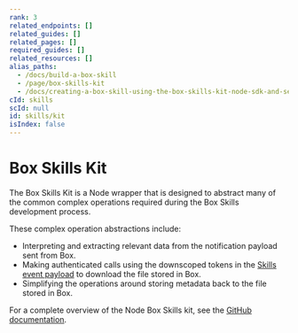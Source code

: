 ```yaml
---
rank: 3
related_endpoints: []
related_guides: []
related_pages: []
required_guides: []
related_resources: []
alias_paths:
  - /docs/build-a-box-skill
  - /page/box-skills-kit
  - /docs/creating-a-box-skill-using-the-box-skills-kit-node-sdk-and-serverless
cId: skills
scId: null
id: skills/kit
isIndex: false
---
```

# Box Skills Kit

The Box Skills Kit is a Node wrapper that is designed to abstract many of the common complex operations required during the Box Skills development process.

These complex operation abstractions include:

* Interpreting and extracting relevant data from the notification payload sent from Box.
* Making authenticated calls using the downscoped tokens in the [Skills event payload](guide://skills/handle/payload) to download the file stored in Box.
* Simplifying the operations around storing metadata back to the file stored in Box.

For a complete overview of the Node Box Skills kit, see the [GitHub documentation][github-skills-kit].

[github-skills-kit]: https://github.com/box/box-skills-kit-nodejs/tree/master/skills-kit-library
